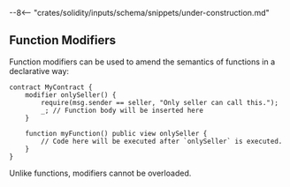 <!-- markdownlint-disable first-line-h1 -->

--8<-- "crates/solidity/inputs/schema/snippets/under-construction.md"

## Function Modifiers

Function modifiers can be used to amend the semantics of functions in a declarative way:

```solidity
contract MyContract {
    modifier onlySeller() {
        require(msg.sender == seller, "Only seller can call this.");
        _; // Function body will be inserted here
    }

    function myFunction() public view onlySeller {
        // Code here will be executed after `onlySeller` is executed.
    }
}
```

Unlike functions, modifiers cannot be overloaded.
